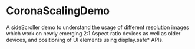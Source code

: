 # CoronaScalingDemo
A sideScroller demo to understand the usage of different resolution images which work on newly emerging 2:1 Aspect ratio devices as well as older devices, and positioning of UI elements using display.safe* APIs.

